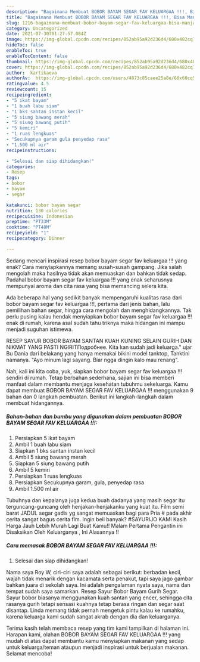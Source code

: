 ```yaml
---
description: "Bagaimana Membuat BOBOR BAYAM SEGAR FAV KELUARGAA !!!, Bisa Manjain Lidah"
title: "Bagaimana Membuat BOBOR BAYAM SEGAR FAV KELUARGAA !!!, Bisa Manjain Lidah"
slug: 1216-bagaimana-membuat-bobor-bayam-segar-fav-keluargaa-bisa-manjain-lidah
category: Uncategorized
date: 2021-07-30T01:27:57.084Z
image: https://img-global.cpcdn.com/recipes/852ab95a92d236d4/680x482cq70/bobor-bayam-segar-fav-keluargaa-foto-resep-utama.jpg
hideToc: false
enableToc: true
enableTocContent: false
thumbnail: https://img-global.cpcdn.com/recipes/852ab95a92d236d4/680x482cq70/bobor-bayam-segar-fav-keluargaa-foto-resep-utama.jpg
cover: https://img-global.cpcdn.com/recipes/852ab95a92d236d4/680x482cq70/bobor-bayam-segar-fav-keluargaa-foto-resep-utama.jpg
author:  kartikaeva
authorAv:  https://img-global.cpcdn.com/users/4873c85caee25a8e/60x60cq50/avatar.jpg
ratingvalue: 4.5
reviewcount: 15
recipeingredient:
- "5 ikat bayam"
- "1 buah labu siam"
- "1 bks santan instan kecil"
- "5 siung bawang merah"
- "5 siung bawang putih"
- "5 kemiri"
- "1 ruas lengkuas"
- "Secukupnya garam gula penyedap rasa"
- "1.500 ml air"
recipeinstructions:

- "Selesai dan siap dihidangkan!"
categories:
- Resep
tags:
- bobor
- bayam
- segar

katakunci: bobor bayam segar 
nutrition: 130 calories
recipecuisine: Indonesian
preptime: "PT33M"
cooktime: "PT48M"
recipeyield: "1"
recipecategory: Dinner

---
```



Sedang mencari inspirasi resep bobor bayam segar fav keluargaa !!! yang enak? Cara menyiapkannya memang susah-susah gampang. Jika salah mengolah maka hasilnya tidak akan memuaskan dan bahkan tidak sedap. Padahal bobor bayam segar fav keluargaa !!! yang enak seharusnya mempunyai aroma dan cita rasa yang bisa memancing selera kita.


Ada beberapa hal yang sedikit banyak mempengaruhi kualitas rasa dari bobor bayam segar fav keluargaa !!!, pertama dari jenis bahan, lalu pemilihan bahan segar, hingga cara mengolah dan menghidangkannya. Tak perlu pusing kalau hendak menyiapkan bobor bayam segar fav keluargaa !!! enak di rumah, karena asal sudah tahu triknya maka hidangan ini mampu menjadi suguhan istimewa.

RESEP SAYUR BOBOR BAYAM SANTAN KUAH KUNING SELAIN GURIH DAN NIKMAT YANG PASTI NGIRITПодробнее. Kita kan sudah jadi keluarga.&#34; ujar Bu Dania dari belakang yang hanya memakai bikini model tanktop, Tanktini namanya. &#34;Ayo minum lagi sayang. Biar ngga dingin kalo mau renang&#34;.


Nah, kali ini kita coba, yuk, siapkan bobor bayam segar fav keluargaa !!! sendiri di rumah. Tetap berbahan sederhana, sajian ini bisa memberi manfaat dalam membantu menjaga kesehatan tubuhmu sekeluarga. Kamu dapat membuat BOBOR BAYAM SEGAR FAV KELUARGAA !!! menggunakan 9 bahan dan 0 langkah pembuatan. Berikut ini langkah-langkah dalam membuat hidangannya.

<!--inarticleads1-->

##### Bahan-bahan dan bumbu yang digunakan dalam pembuatan BOBOR BAYAM SEGAR FAV KELUARGAA !!!:

1. Persiapkan 5 ikat bayam
1. Ambil 1 buah labu siam
1. Siapkan 1 bks santan instan kecil
1. Ambil 5 siung bawang merah
1. Siapkan 5 siung bawang putih
1. Ambil 5 kemiri
1. Persiapkan 1 ruas lengkuas
1. Persiapkan Secukupnya garam, gula, penyedap rasa
1. Ambil 1.500 ml air


Tubuhnya dan kepalanya juga kedua buah dadanya yang masih segar itu terguncang-guncang oleh henjakan-henjakanku yang kuat itu. Film semi barat JADUL segar gadis yg sangat memuaskan bagi para Pria # pada akhir cerita sangat bagus cerita flm. Ingin beli banyak? #SAYURIJO KAMI Kasih Harga Jauh Lebih Murah Lagi Buat Kamu!! Malam Pertama Pengantin ini Disaksikan Oleh Keluarganya , Ini Alasannya !! 

<!--inarticleads2-->

##### Cara memasak BOBOR BAYAM SEGAR FAV KELUARGAA !!!:


1. Selesai dan siap dihidangkan!

Nama saya Roy W, ciri-ciri saya adalah sebagai berikut: berbadan kecil, wajah tidak menarik dengan kacamata serta penakut, tapi saya jago gambar bahkan juara di sekolah saya. Ini adalah pengalaman nyata saya, nama dan tempat sudah saya samarkan. Resep Sayur Bobor Bayam Gurih Segar. Sayur bobor biasanya menggunakan kuah santan yang encer, sehingga cita rasanya gurih tetapi sensasi kuahnya tetap berasa ringan dan segar saat disantap. Linda memang tidak pernah mengetuk pintu kalau ke rumahku, karena keluarga kami sudah sangat akrab dengan dia dan keluarganya. 

Terima kasih telah membaca resep yang tim kami tampilkan di halaman ini. Harapan kami, olahan BOBOR BAYAM SEGAR FAV KELUARGAA !!! yang mudah di atas dapat membantu kamu menyiapkan makanan yang sedap untuk keluarga/teman ataupun menjadi inspirasi untuk berjualan makanan. Selamat mencoba!

